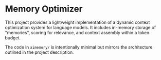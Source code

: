 # Memory Optimizer

This project provides a lightweight implementation of a dynamic context
optimization system for language models.  It includes in-memory storage of
"memories", scoring for relevance, and context assembly within a token budget.

The code in `aimemory/` is intentionally minimal but mirrors the architecture
outlined in the project description.
